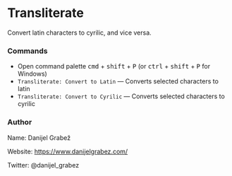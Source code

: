 # Transliterate

Convert latin characters to cyrilic, and vice versa.

### Commands

- Open command palette <kbd>cmd</kbd> + <kbd>shift</kbd> + <kbd>P</kbd> (or <kbd>ctrl</kbd> + <kbd>shift</kbd> + <kbd>P</kbd> for Windows)
- `Transliterate: Convert to Latin` — Converts selected characters to latin
- `Transliterate: Convert to Cyrilic` — Converts selected characters to cyrilic

### Author

Name: Danijel Grabež

Website: https://www.danijelgrabez.com/

Twitter: @danijel_grabez
